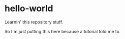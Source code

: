 # hello-world
Learnin' this repository stuff.

So I'm just putting this here because a tutorial told me to.
